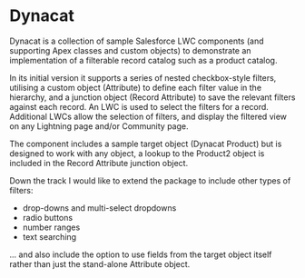 # Dynacat

Dynacat is a collection of sample Salesforce LWC components (and supporting Apex classes and custom objects) to demonstrate an implementation of a filterable record catalog such as a product catalog.

In its initial version it supports a series of nested checkbox-style filters, utilising a custom object (Attribute) to define each filter value in the hierarchy, and a junction object (Record Attribute) to save the relevant filters against each record.  An LWC is used to select the filters for a record.  Additional LWCs allow the selection of filters, and display the filtered view on any Lightning page and/or Community page.

The component includes a sample target object (Dynacat Product) but is designed to work with any object, a lookup to the Product2 object is included in the Record Attribute junction object.

Down the track I would like to extend the package to include other types of filters:
 - drop-downs and multi-select dropdowns
 - radio buttons
 - number ranges
 - text searching
 
... and also include the option to use fields from the target object itself rather than just the stand-alone Attribute object.